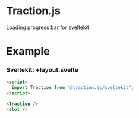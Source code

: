 # Traction.js

Loading progress bar for sveltekit

# Example

### Sveltekit: +layout.svelte

```html
<script>
  import Traction from "@traction.js/sveltekit";
</script>

<Traction />
<slot />
```
